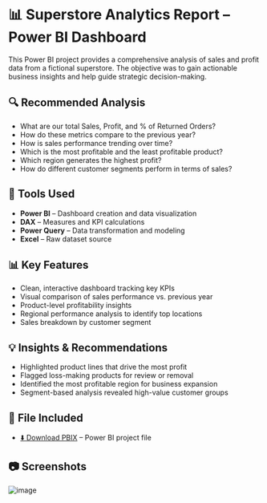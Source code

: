 # 📊 Superstore Analytics Report – Power BI Dashboard

This Power BI project provides a comprehensive analysis of sales and profit data from a fictional superstore. The objective was to gain actionable business insights and help guide strategic decision-making.

## 🔍 Recommended Analysis
- What are our total Sales, Profit, and % of Returned Orders?
- How do these metrics compare to the previous year?
- How is sales performance trending over time?
- Which is the most profitable and the least profitable product?
- Which region generates the highest profit?
- How do different customer segments perform in terms of sales?

## 🔧 Tools Used
- **Power BI** – Dashboard creation and data visualization  
- **DAX** – Measures and KPI calculations  
- **Power Query** – Data transformation and modeling  
- **Excel** – Raw dataset source  

## 📊 Key Features
- Clean, interactive dashboard tracking key KPIs  
- Visual comparison of sales performance vs. previous year  
- Product-level profitability insights  
- Regional performance analysis to identify top locations  
- Sales breakdown by customer segment  

## 💡 Insights & Recommendations
- Highlighted product lines that drive the most profit  
- Flagged loss-making products for review or removal  
- Identified the most profitable region for business expansion  
- Segment-based analysis revealed high-value customer groups  

## 📁 File Included
- [⬇️ Download PBIX](https://github.com/aamir24th/Superstore-Analytics-Report/blob/main/Superstore%20Analytics%20Dashboard.pbix) – Power BI project file

## 📷 Screenshots 
![image](https://github.com/user-attachments/assets/962a3bfc-fddb-43f1-9305-4c63d547e81c)


